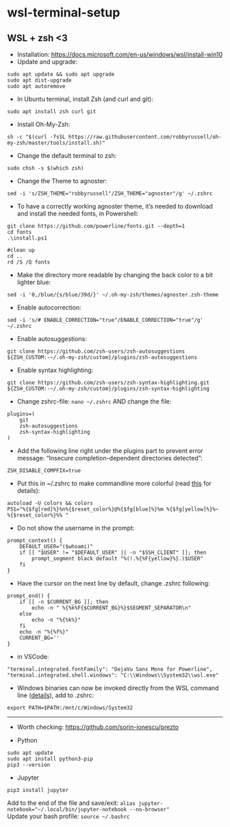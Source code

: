 # wsl-terminal-setup

## WSL + zsh <3

- Installation: https://docs.microsoft.com/en-us/windows/wsl/install-win10
- Update and upgrade:  
```
sudo apt update && sudo apt upgrade
sudo apt dist-upgrade
sudo apt autoremove
```
- In Ubuntu terminal, install Zsh (and curl and git):  
```
sudo apt install zsh curl git
```
- Install Oh-My-Zsh:   
```
sh -c "$(curl -fsSL https://raw.githubusercontent.com/robbyrussell/oh-my-zsh/master/tools/install.sh)"
```
- Change the default terminal to zsh:
```
sudo chsh -s $(which zsh)
```
- Change the Theme to agnoster:  
```
sed -i 's/ZSH_THEME="robbyrussell"/ZSH_THEME="agnoster"/g' ~/.zshrc
```
- To have a correctly working agnoster theme, it’s needed to download and install the needed fonts, in Powershell:  
``` 
git clone https://github.com/powerline/fonts.git --depth=1
cd fonts
.\install.ps1

#clean up
cd ..
rd /S /Q fonts
```
- Make the directory more readable by changing the back color to a bit lighter blue:  
```
sed -i '0,/blue/{s/blue/39d/}' ~/.oh-my-zsh/themes/agnoster.zsh-theme
```
- Enable autocorrection:  
```
sed -i 's/# ENABLE_CORRECTION="true"/ENABLE_CORRECTION="true"/g' ~/.zshrc
```
- Enable autosuggestions:  
```
git clone https://github.com/zsh-users/zsh-autosuggestions ${ZSH_CUSTOM:-~/.oh-my-zsh/custom}/plugins/zsh-autosuggestions
```
- Enable syntax highlighting:     
```
git clone https://github.com/zsh-users/zsh-syntax-highlighting.git ${ZSH_CUSTOM:-~/.oh-my-zsh/custom}/plugins/zsh-syntax-highlighting
```
- Change zshrc-file: ```nano ~/.zshrc``` AND change the file:   
```
plugins=(
    git
    zsh-autosuggestions
    zsh-syntax-highlighting
)
```
- Add the following line right under the plugins part to prevent error message: “Insecure completion-dependent directories detected”:  
```
ZSH_DISABLE_COMPFIX=true
```
- Put this in ~/.zshrc to make commandline more colorful (read <a href="https://stackoverflow.com/a/2534676">this</a> for details):
```
autoload -U colors && colors
PS1="%{$fg[red]%}%n%{$reset_color%}@%{$fg[blue]%}%m %{$fg[yellow]%}%~ %{$reset_color%}%% "
```
- Do not show the username in the prompt:  
```
prompt_context() {
    DEFAULT_USER="($whoami)"
    if [[ "$USER" != "$DEFAULT_USER" || -n "$SSH_CLIENT" ]]; then
        prompt_segment black default "%(!.%{%F{yellow}%}.)$USER"
    fi
}
```
- Have the cursor on the next line by default, change .zshrc following:  
```
prompt_end() {
    if [[ -n $CURRENT_BG ]]; then
        echo -n " %{%k%F{$CURRENT_BG}%}$SEGMENT_SEPARATOR\n"
    else
        echo -n "%{%k%}"
    fi
    echo -n "%{%f%}"
    CURRENT_BG=''
}
```
- in VSCode:
```
"terminal.integrated.fontFamily": "DejaVu Sans Mono for Powerline",
"terminal.integrated.shell.windows": "C:\\Windows\\System32\\wsl.exe"
```
- Windows binaries can now be invoked directly from the WSL command line (<a href="https://docs.microsoft.com/en-us/windows/wsl/release-notes?redirectedfrom=MSDN&f=255&MSPPError=-2147217396#build-14951">details</a>), add to .zshrc:  
```
export PATH=$PATH:/mnt/c/Windows/System32
```
<hr>  

- Worth checking: https://github.com/sorin-ionescu/prezto

- Python  
```
sudo apt update
sudo apt install python3-pip  
pip3 --version
```  
- Jupyter
```
pip3 install jupyter
```
Add to the end of the file and save/exit: ```alias jupyter-notebook="~/.local/bin/jupyter-notebook --no-browser"```  
Update your bash profile: ```source ~/.bashrc```
